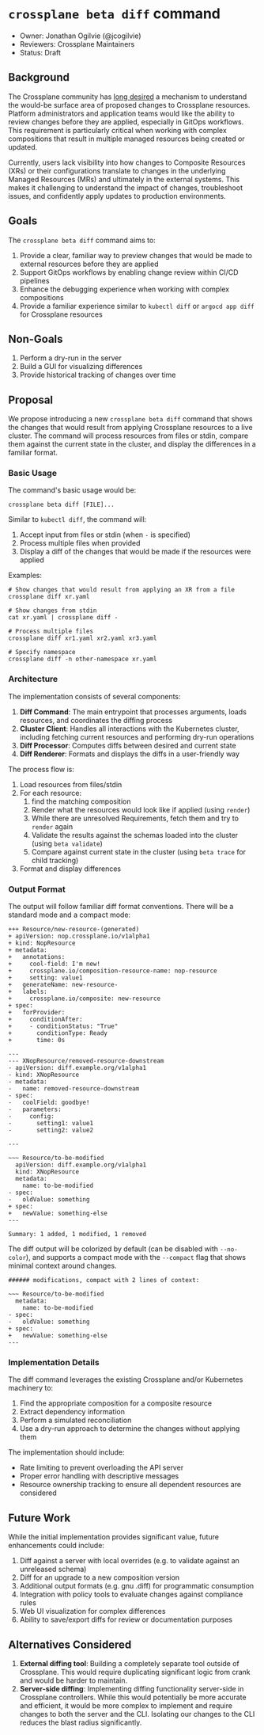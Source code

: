 # `crossplane beta diff` command

* Owner: Jonathan Ogilvie (@jcogilvie)
* Reviewers: Crossplane Maintainers
* Status: Draft

## Background

The Crossplane community has [long desired](https://github.com/crossplane/crossplane/issues/1805) a mechanism to 
understand the would-be surface area of proposed changes to Crossplane resources. Platform administrators and 
application teams would like the ability to review changes before they are applied, especially in GitOps workflows. 
This requirement is particularly critical when working with complex compositions that result in multiple managed 
resources being created or updated.

Currently, users lack visibility into how changes to Composite Resources (XRs) or their configurations translate to 
changes in the underlying Managed Resources (MRs) and ultimately in the external systems. This makes it challenging to 
understand the impact of changes, troubleshoot issues, and confidently apply updates to production environments.

## Goals

The `crossplane beta diff` command aims to:

1. Provide a clear, familiar way to preview changes that would be made to external resources before they are applied
1. Support GitOps workflows by enabling change review within CI/CD pipelines
1. Enhance the debugging experience when working with complex compositions
1. Provide a familiar experience similar to `kubectl diff` or `argocd app diff` for Crossplane resources

## Non-Goals

1. Perform a dry-run in the server
1. Build a GUI for visualizing differences
1. Provide historical tracking of changes over time

## Proposal

We propose introducing a new `crossplane beta diff` command that shows the changes that would result from applying 
Crossplane resources to a live cluster. The command will process resources from files or stdin, compare them against the 
current state in the cluster, and display the differences in a familiar format.

### Basic Usage

The command's basic usage would be:

```
crossplane beta diff [FILE]...
```

Similar to `kubectl diff`, the command will:
1. Accept input from files or stdin (when `-` is specified)
2. Process multiple files when provided
3. Display a diff of the changes that would be made if the resources were applied

Examples:
```
# Show changes that would result from applying an XR from a file
crossplane diff xr.yaml

# Show changes from stdin
cat xr.yaml | crossplane diff -

# Process multiple files
crossplane diff xr1.yaml xr2.yaml xr3.yaml

# Specify namespace
crossplane diff -n other-namespace xr.yaml
```

### Architecture

The implementation consists of several components:

1. **Diff Command**: The main entrypoint that processes arguments, loads resources, and coordinates the diffing process
1. **Cluster Client**: Handles all interactions with the Kubernetes cluster, including fetching current resources and performing dry-run operations
1. **Diff Processor**: Computes diffs between desired and current state
1. **Diff Renderer**: Formats and displays the diffs in a user-friendly way

The process flow is:
1. Load resources from files/stdin
1. For each resource: 
   1. find the matching composition
   1. Render what the resources would look like if applied (using `render`)
   1. While there are unresolved Requirements, fetch them and try to `render` again 
   1. Validate the results against the schemas loaded into the cluster (using `beta validate`)
   1. Compare against current state in the cluster (using `beta trace` for child tracking)
1. Format and display differences

### Output Format

The output will follow familiar diff format conventions.  There will be a standard mode and a compact mode:

```
+++ Resource/new-resource-(generated)
+ apiVersion: nop.crossplane.io/v1alpha1
+ kind: NopResource
+ metadata:
+   annotations:
+     cool-field: I'm new!
+     crossplane.io/composition-resource-name: nop-resource
+     setting: value1
+   generateName: new-resource-
+   labels:
+     crossplane.io/composite: new-resource
+ spec:
+   forProvider:
+     conditionAfter:
+     - conditionStatus: "True"
+       conditionType: Ready
+       time: 0s

---
--- XNopResource/removed-resource-downstream
- apiVersion: diff.example.org/v1alpha1
- kind: XNopResource
- metadata:
-   name: removed-resource-downstream
- spec:
-   coolField: goodbye!
-   parameters:
-     config:
-       setting1: value1
-       setting2: value2

---

~~~ Resource/to-be-modified
  apiVersion: diff.example.org/v1alpha1
  kind: XNopResource
  metadata:
    name: to-be-modified
- spec:
-   oldValue: something
+ spec:
+   newValue: something-else
---

Summary: 1 added, 1 modified, 1 removed
```

The diff output will be colorized by default (can be disabled with `--no-color`), and supports a compact mode with the 
`--compact` flag that shows minimal context around changes.

```
###### modifications, compact with 2 lines of context:

~~~ Resource/to-be-modified
  metadata:
    name: to-be-modified
- spec:
-   oldValue: something
+ spec:
+   newValue: something-else
---

```


### Implementation Details

The diff command leverages the existing Crossplane and/or Kubernetes machinery to:
1. Find the appropriate composition for a composite resource
1. Extract dependency information
1. Perform a simulated reconciliation
1. Use a dry-run approach to determine the changes without applying them

The implementation should include:
- Rate limiting to prevent overloading the API server
- Proper error handling with descriptive messages
- Resource ownership tracking to ensure all dependent resources are considered

## Future Work

While the initial implementation provides significant value, future enhancements could include:

1. Diff against a server with local overrides (e.g. to validate against an unreleased schema)
1. Diff for an upgrade to a new composition version
1. Additional output formats (e.g. gnu .diff) for programmatic consumption
1. Integration with policy tools to evaluate changes against compliance rules
1. Web UI visualization for complex differences
1. Ability to save/export diffs for review or documentation purposes

## Alternatives Considered

1. **External diffing tool**: Building a completely separate tool outside of Crossplane. This would require duplicating 
   significant logic from crank and would be harder to maintain.
1. **Server-side diffing**: Implementing diffing functionality server-side in Crossplane controllers. While this would 
   potentially be more accurate and efficient, it would be more complex to implement and require changes to both the 
   server and the CLI.  Isolating our changes to the CLI reduces the blast radius significantly.
